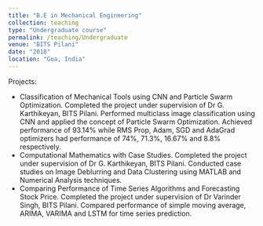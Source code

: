 ```yaml
---
title: "B.E in Mechanical Engineering"
collection: teaching
type: "Undergraduate course"
permalink: /teaching/Undergraduate
venue: "BITS Pilani"
date: "2018"
location: "Goa, India"
---
```


Projects:
* Classification of Mechanical Tools using CNN and Particle Swarm Optimization. Completed the project under supervision of Dr G. Karthikeyan, BITS Pilani. Performed multiclass image classification using CNN and applied the concept of Particle Swarm Optimization. Achieved performance of 93.14% while RMS Prop, Adam, SGD and AdaGrad optimizers had performance of 74%, 71.3%, 16.67% and 8.8% respectively.
* Computational Mathematics with Case Studies. Completed the project under supervision of Dr G. Karthikeyan, BITS Pilani. Conducted case studies on Image Deblurring and Data Clustering using MATLAB and Numerical Analysis techniques.
* Comparing Performance of Time Series Algorithms and Forecasting Stock Price. Completed the project under supervision of Dr Varinder Singh, BITS Pilani. Compared performance of simple moving average, ARIMA, VARIMA and LSTM for time series prediction.
